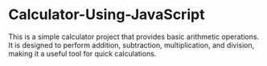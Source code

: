 # Calculator-Using-JavaScript
This is a simple calculator project that provides basic arithmetic operations. It is designed to perform addition, subtraction, multiplication, and division, making it a useful tool for quick calculations.
